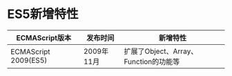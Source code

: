# ES5新增特性

|ECMAScript版本	|发布时间|新增特性|
|---|---|---|
|ECMAScript 2009(ES5)|2009年11月|扩展了Object、Array、Function的功能等|